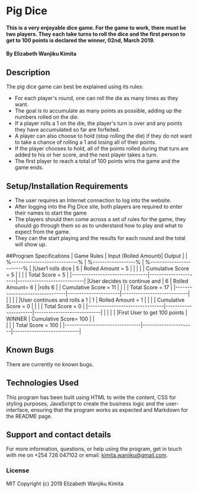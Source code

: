 # Pig Dice
#### This is a very enjoyable dice game. For the game to work, there must be two players. They each take turns to roll the dice and the first person to get to 100 points is declared the winner, 02nd, March 2019.
#### By **Elizabeth Wanjiku Kimita**
## Description
The pig dice game can best be explained using its rules:
* For each player's round, one can roll the die as many times as they want.
* The goal is to accumulate as many points as possible, adding up the numbers rolled on the die.
* If a player rolls a 1 on the die, the player's turn is over and any points they have accumulated so far are forfeited.
* A player can also choose to hold (stop rolling the die) if they do not want to take a chance of rolling a 1 and losing all of their points.
* If the player chooses to hold, all of the points rolled during that turn are added to his or her score, and the next player takes a turn.
* The first player to reach a total of 100 points wins the game and the game ends.

## Setup/Installation Requirements
* The user requires an Internet connection to log into the website.
* After logging into the Pig Dice site, both players are required to enter their names to start the game
* The players should then come across a set of rules for the game, they should go through them so as to understand how to play and what to expect from the game.
* They can the start playing and the results for each round and the total will show up.

##Program Specifications
|      Game Rules                | Input (Rolled Amount)|       Output               |
| %----------------------------% | %------------------% | %------------------------% |
|User1 rolls dice                |         5            |     Rolled Amount = 5      |                                 |
|                                |                      |     Cumulative Score = 5   |
|                                |                      |     Total Score = 5        |
|--------------------------------|----------------------|----------------------------|
|User decides to continue and    |         6            |     Rolled Amount= 6       |
|rolls 6                         |                      |     Cumulative Score = 11  |
|                                |                      |     Total Score = 17       |
|--------------------------------|----------------------|----------------------------|
|                                |                      |                            |
|User continues and rolls a 1    |         1            |     Rolled Amount = 1      |
|                                |                      |     Cumulative Score = 0   |
|                                |                      |     Total Score = 0        |
|--------------------------------|----------------------|----------------------------|
|                                |                      |                            |
|First User to get 100 points    |       WINNER         |      Cumulative Score= 100 |        |          
|                                |                      |      Total Score = 100     |
|--------------------------------|----------------------|----------------------------|


## Known Bugs
There are currently no known bugs.

## Technologies Used
This program has been built using HTML to write the content, CSS for styling purposes, JavaScript to create the business logic and the user- interface, ensuring that the program works as expected and Markdown for the README page.

## Support and contact details
For more information, questions, or help using the program, get in touch with me on +254 726 047102 or email: kimita.wanjiku@gmail.com.
### License
MIT Copyright (c) 2019 Elizabeth Wanjiku Kimita
